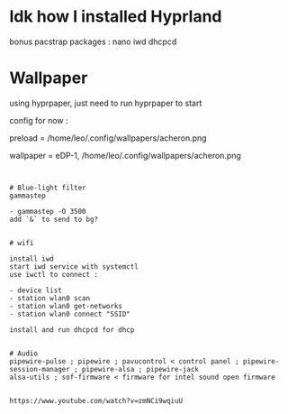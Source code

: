 

# Idk how I installed Hyprland


bonus pacstrap packages :
nano iwd dhcpcd 



# Wallpaper 
using hyprpaper, just need to run hyprpaper to start 

config for now :

preload = /home/leo/.config/wallpapers/acheron.png

wallpaper = eDP-1, /home/leo/.config/wallpapers/acheron.png
```


# Blue-light filter
gammastep

- gammastep -O 3500
add `&` to send to bg?


# wifi

install iwd 
start iwd service with systemctl
use iwctl to connect :

- device list 
- station wlan0 scan
- station wlan0 get-networks
- station wlan0 connect "SSID"

install and run dhcpcd for dhcp


# Audio 
pipewire-pulse ; pipewire ; pavucontrol < control panel ; pipewire-session-manager ; pipewire-alsa ; pipewire-jack
alsa-utils ; sof-firmware < firmware for intel sound open firmware


https://www.youtube.com/watch?v=zmNCi9wqiuU


